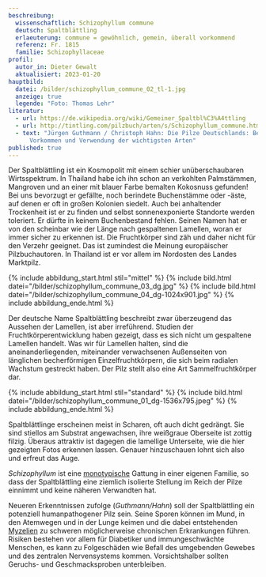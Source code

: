 ```yaml
---
beschreibung:
  wissenschaftlich: Schizophyllum commune
  deutsch: Spaltblättling
  erlaeuterung: commune = gewöhnlich, gemein, überall vorkommend
  referenz: Fr. 1815
  familie: Schizophyllaceae
profil:
  autor_in: Dieter Gewalt
  aktualisiert: 2023-01-20
hauptbild:
  datei: /bilder/schizophyllum_commune_02_tl-1.jpg
  anzeige: true
  legende: "Foto: Thomas Lehr"
literatur:
  - url: https://de.wikipedia.org/wiki/Gemeiner_Spaltbl%C3%A4ttling
  - url: http://tintling.com/pilzbuch/arten/s/Schizophyllum_commune.html
  - text: "Jürgen Guthmann / Christoph Hahn: Die Pilze Deutschlands: Beschreibung,
      Vorkommen und Verwendung der wichtigsten Arten"
published: true
---
```

Der Spaltblättling ist ein Kosmopolit mit einem schier unüberschaubaren Wirtsspektrum. In Thailand habe ich ihn schon an verkohlten Palmstämmen, Mangroven und an einer mit blauer Farbe bemalten Kokosnuss gefunden! Bei uns bevorzugt er gefällte, noch berindete Buchenstämme oder -äste, auf denen er oft in großen Kolonien siedelt. Auch bei anhaltender Trockenheit ist er zu finden und selbst sonnenexponierte Standorte werden toleriert. Er dürfte in keinem Buchenbestand fehlen. Seinen Namen hat er von den scheinbar wie der Länge nach gespaltenen Lamellen, woran er immer sicher zu erkennen ist. Die Fruchtkörper sind zäh und daher nicht für den Verzehr geeignet. Das ist zumindest die Meinung europäischer Pilzbuchautoren. In Thailand ist er vor allem im Nordosten des Landes Marktpilz.

{% include abbildung_start.html stil="mittel" %}
{% include bild.html datei="/bilder/schizophyllum_commune_03_dg.jpg" %}
{% include bild.html datei="/bilder/schizophyllum_commune_04_dg-1024x901.jpg" %}
{% include abbildung_ende.html %}

Der deutsche Name Spaltblättling beschreibt zwar überzeugend das Aussehen der Lamellen, ist aber irreführend. Studien der Fruchtkörperentwicklung haben gezeigt, dass es sich nicht um gespaltene Lamellen handelt. Was wir für Lamellen halten, sind die aneinanderliegenden, miteinander verwachsenen Außenseiten von länglichen becherförmigen Einzelfruchtkörpern, die sich beim radialen Wachstum gestreckt haben. Der Pilz stellt also eine Art Sammelfruchtkörper dar.

{% include abbildung_start.html stil="standard" %}
{% include bild.html datei="/bilder/schizophyllum_commune_01_dg-1536x795.jpeg" %}
{% include abbildung_ende.html %}

Spaltblättlinge erscheinen meist in Scharen, oft auch dicht gedrängt. Sie sind stiellos am Substrat angewachsen, ihre weißgraue Oberseite ist zottig filzig. Überaus attraktiv ist dagegen die lamellige Unterseite, wie die hier gezeigten Fotos erkennen lassen. Genauer hinzuschauen lohnt sich also und erfreut das Auge.

*Schizophyllum* ist eine [monotypische](monotypisch "Glossar") Gattung in einer eigenen Familie, so dass der Spaltblättling eine ziemlich isolierte Stellung im Reich der Pilze einnimmt und keine näheren Verwandten hat.

Neueren Erkenntnissen zufolge (*Guthmann/Hahn*) soll der Spaltblättling ein potenziell humanpathogener Pilz sein. Seine Sporen können im Mund, in den Atemwegen und in der Lunge keimen und die dabei entstehenden [Myzelien](Myzel "Glossar") zu schweren möglicherweise chronischen Erkrankungen führen. Risiken bestehen vor allem für Diabetiker und immungeschwächte Menschen, es kann zu Folgeschäden wie Befall des umgebenden Gewebes und des zentralen Nervensystems kommen. Vorsichtshalber sollten Geruchs- und Geschmacksproben unterbleiben.